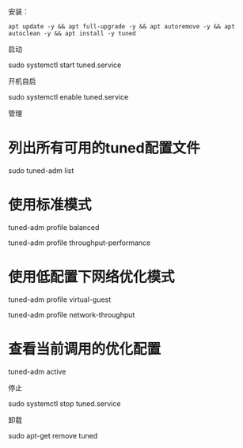 安装：
```
apt update -y && apt full-upgrade -y && apt autoremove -y && apt autoclean -y && apt install -y tuned
```

启动

sudo systemctl start tuned.service



开机自启

sudo systemctl enable tuned.service



管理

# 列出所有可用的tuned配置文件

sudo tuned-adm list



# 使用标准模式

tuned-adm profile balanced

tuned-adm profile throughput-performance



# 使用低配置下网络优化模式

tuned-adm profile virtual-guest

tuned-adm profile network-throughput



# 查看当前调用的优化配置

tuned-adm active





停止 

sudo systemctl stop tuned.service




卸载

sudo apt-get remove tuned
